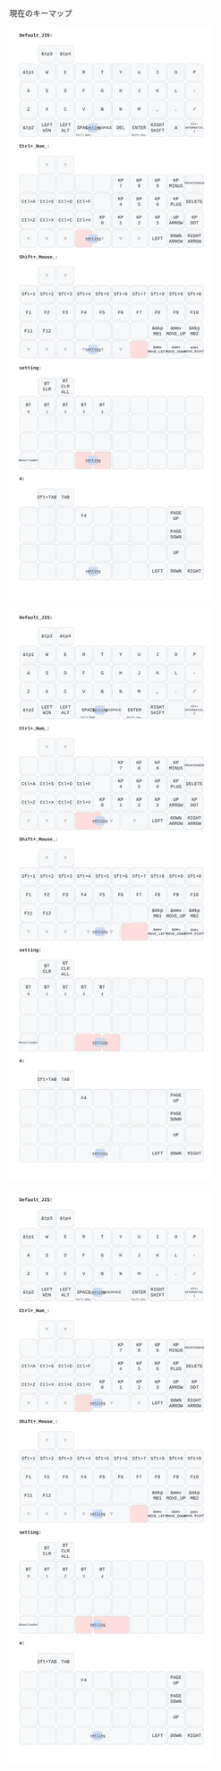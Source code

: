 現在のキーマップ


![](../keymap-drawer/Enigma_01_a.svg)

![](../keymap-drawer/Enigma_01_b.svg)

![](../keymap-drawer/Enigma_01_c.svg)
